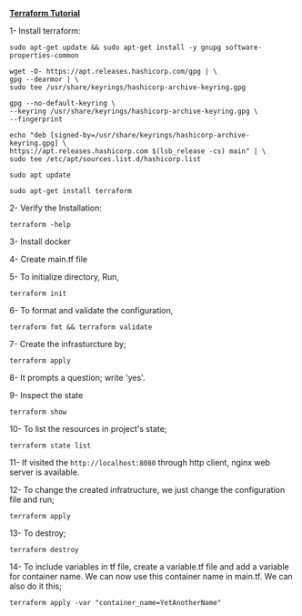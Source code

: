 **[Terraform Tutorial](https://developer.hashicorp.com/terraform/tutorials/docker-get-started/infrastructure-as-code)**

1- Install terraform: 

```
sudo apt-get update && sudo apt-get install -y gnupg software-properties-common

wget -O- https://apt.releases.hashicorp.com/gpg | \
gpg --dearmor | \
sudo tee /usr/share/keyrings/hashicorp-archive-keyring.gpg

gpg --no-default-keyring \
--keyring /usr/share/keyrings/hashicorp-archive-keyring.gpg \
--fingerprint

echo "deb [signed-by=/usr/share/keyrings/hashicorp-archive-keyring.gpg] \
https://apt.releases.hashicorp.com $(lsb_release -cs) main" | \
sudo tee /etc/apt/sources.list.d/hashicorp.list

sudo apt update

sudo apt-get install terraform
```

2- Verify the Installation:
```
terraform -help
```

3- Install docker 

4- Create main.tf file

5- To initialize directory, Run,
```
terraform init
```

6- To format and validate the configuration,
```
terraform fmt && terraform validate
```

7- Create the infrasturcture by; 
```
terraform apply
```

8- It prompts a question; write 'yes'.

9- Inspect the state 
```
terraform show
```

10- To list the resources in project's state; 
```
terraform state list
```

11- If visited the `http://localhost:8080` through http client, nginx web server is available.

12- To change the created infratructure, we just change the configuration file and run;
```
terraform apply
```

13- To destroy;
```
terraform destroy
```

14- To include variables in tf file, create a variable.tf file and add a variable for container name. We can now use this container name in main.tf. We can also do it this;
```
terraform apply -var "container_name=YetAnotherName"
```
